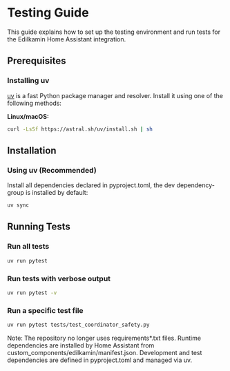 # Testing Guide

This guide explains how to set up the testing environment and run tests for the Edilkamin Home Assistant integration.

## Prerequisites

### Installing uv

[uv](https://github.com/astral-sh/uv) is a fast Python package manager and resolver. Install it using one of the following methods:

**Linux/macOS:**
```bash
curl -LsSf https://astral.sh/uv/install.sh | sh
```

## Installation

### Using uv (Recommended)

Install all dependencies declared in pyproject.toml, the dev dependency-group is installed by default:

```bash
uv sync
```

## Running Tests

### Run all tests

```bash
uv run pytest
```

### Run tests with verbose output

```bash
uv run pytest -v
```

### Run a specific test file

```bash
uv run pytest tests/test_coordinator_safety.py
```

Note: The repository no longer uses requirements*.txt files. Runtime dependencies are installed by Home Assistant from custom_components/edilkamin/manifest.json. Development and test dependencies are defined in pyproject.toml and managed via uv.
